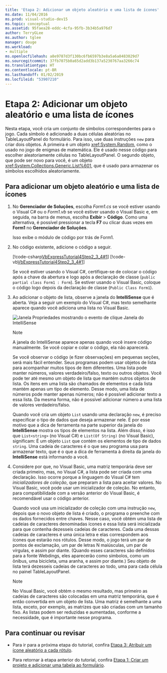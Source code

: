 ```yaml
---
title: 'Etapa 2: Adicionar um objeto aleatório e uma lista de ícones'
ms.date: 11/04/2016
ms.prod: visual-studio-dev15
ms.topic: conceptual
ms.assetid: 95faea28-eddc-4cfa-95fb-3b34b5a976d7
author: TerryGLee
ms.author: tglee
manager: douge
ms.workload:
- multiple
ms.openlocfilehash: a8e9787d3f130bc6fb6597b3e8a5a6a8483029d7
ms.sourcegitcommit: 37fb7075b0a65d2add3b137a5230767aa3266c74
ms.translationtype: HT
ms.contentlocale: pt-BR
ms.lasthandoff: 01/02/2019
ms.locfileid: "53907210"
---
```

# <a name="step-2-add-a-random-object-and-a-list-of-icons"></a>Etapa 2: Adicionar um objeto aleatório e uma lista de ícones
Nesta etapa, você cria um conjunto de símbolos correspondentes para o jogo. Cada símbolo é adicionado a duas células aleatórias no TableLayoutPanel do formulário. Para isso, use duas instruções `new` para criar dois objetos. A primeira é um objeto <xref:System.Random>, como o usado no jogo de enigmas de matemática. Ele é usado nesse código para escolher aleatoriamente células no TableLayoutPanel. O segundo objeto, que pode ser novo para você, é um objeto <xref:System.Collections.Generic.List%601>, que é usado para armazenar os símbolos escolhidos aleatoriamente.

## <a name="to-add-a-random-object-and-a-list-of-icons"></a>Para adicionar um objeto aleatório e uma lista de ícones

1.  No **Gerenciador de Soluções**, escolha *Form1.cs* se você estiver usando o Visual C# ou o *Form1.vb* se você estiver usando o Visual Basic e, em seguida, na barra de menus, escolha **Exibir** > **Código**. Como uma alternativa, é possível pressionar a tecla **F7** ou clicar duas vezes em **Form1** no **Gerenciador de Soluções**.

     Isso exibe o módulo de código por trás de Form1.

2.  No código existente, adicione o código a seguir.

     [!code-csharp[VbExpressTutorial4Step2_3_4#1](../ide/codesnippet/CSharp/step-2-add-a-random-object-and-a-list-of-icons_1.cs)]
     [!code-vb[VbExpressTutorial4Step2_3_4#1](../ide/codesnippet/VisualBasic/step-2-add-a-random-object-and-a-list-of-icons_1.vb)]

     Se você estiver usando o Visual C#, certifique-se de colocar o código após a chave da abertura e logo após a declaração de classe (`public partial class Form1 : Form`). Se estiver usando o Visual Basic, coloque o código logo depois da declaração de classe (`Public Class Form1`).

3.  Ao adicionar o objeto de lista, observe a janela do **IntelliSense** que é aberta. Veja a seguir um exemplo do Visual C#, mas texto semelhante aparece quando você adiciona uma lista no Visual Basic.

     ![Janela Propriedades mostrando o evento de clique](../ide/media/express_listintellisense.png) Janela do IntelliSense

    > [!NOTE]
    >  A janela do IntelliSense aparece apenas quando você insere código manualmente. Se você copiar e colar o código, ela não aparecerá.

     Se você observar o código (e fizer observações) em pequenas seções, será mais fácil entender. Seus programas podem usar objetos de lista para acompanhar muitos tipos de item diferentes. Uma lista pode manter números, valores verdadeiro/falso, texto ou outros objetos. Você pode ter até mesmo um objeto de lista que mantém outros objetos de lista. Os itens em uma lista são chamados de elementos e cada lista mantém apenas um tipo de elemento. Desse modo, uma lista de números pode manter apenas números; não é possível adicionar texto a essa lista. Da mesma forma, não é possível adicionar número a uma lista de valores verdadeiro/falso.

     Quando você cria um objeto `List` usando uma declaração `new`, é preciso especificar o tipo de dados que deseja armazenar nele. É por esse motivo que a dica de ferramenta na parte superior da janela do **IntelliSense** mostra os tipos de elementos na lista. Além disso, é isso que `List<string>` (no Visual C#) e `List(Of String)` (no Visual Basic), significam: É um objeto `List` que contém os elementos de tipo de dados `string`. Uma cadeia de caracteres é o que seu programa usa para armazenar texto, que é o que a dica de ferramenta à direita da janela do **IntelliSense** está informando a você.

4.  Considere por que, no Visual Basic, uma matriz temporária deve ser criada primeiro, mas, no Visual C#, a lista pode ser criada com uma declaração. Isso ocorre porque a linguagem do Visual C# tem *inicializadores de coleção*, que preparam a lista para aceitar valores. No Visual Basic, você pode usar um inicializador de coleção. No entanto, para compatibilidade com a versão anterior do Visual Basic, é recomendável usar o código anterior.

     Quando você usa um inicializador de coleção com uma instrução `new`, depois que o novo objeto de lista é criado, o programa o preenche com os dados fornecidos entre chaves. Nesse caso, você obtém uma lista de cadeias de caracteres denominadas ícones e essa lista será inicializada para que contenha dezesseis cadeias de caracteres. Cada uma dessas cadeias de caracteres é uma única letra e elas correspondem aos ícones que estarão nos rótulos. Desse modo, o jogo terá um par de pontos de exclamação, um par de letras N maiúsculas, um par de vírgulas, e assim por diante. (Quando esses caracteres são definidos para a fonte Webdings, eles aparecerão como símbolos, como um ônibus, uma bicicleta, uma aranha, e assim por diante.) Seu objeto de lista terá dezesseis cadeias de caracteres ao todo, uma para cada célula no painel TableLayoutPanel.

    > [!NOTE]
    >  No Visual Basic, você obtém o mesmo resultado, mas primeiro as cadeias de caracteres são colocadas em uma matriz temporária, que é então convertida em um objeto de lista. Uma matriz é semelhante a uma lista, exceto, por exemplo, as matrizes que são criadas com um tamanho fixo. As listas podem ser reduzidas e aumentadas, conforme a necessidade, que é importante nesse programa.

## <a name="to-continue-or-review"></a>Para continuar ou revisar

-   Para ir para a próxima etapa do tutorial, confira [Etapa 3: Atribuir um ícone aleatório a cada rótulo](../ide/step-3-assign-a-random-icon-to-each-label.md).

-   Para retornar à etapa anterior do tutorial, confira [Etapa 1: Criar um projeto e adicionar uma tabela ao formulário](../ide/step-1-create-a-project-and-add-a-table-to-your-form.md).
